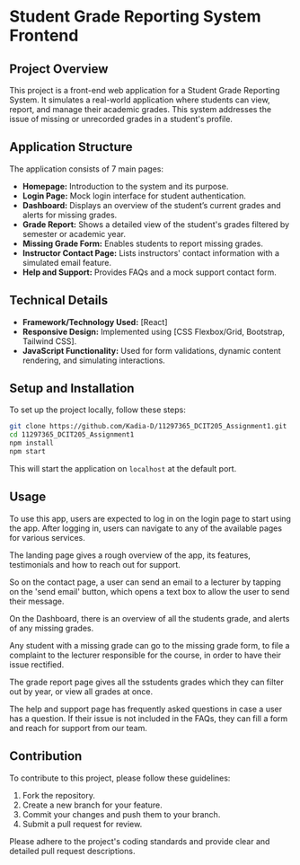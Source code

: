 # Student Grade Reporting System Frontend

## Project Overview

This project is a front-end web application for a Student Grade Reporting System. It simulates a real-world application where students can view, report, and manage their academic grades. This system addresses the issue of missing or unrecorded grades in a student's profile.

## Application Structure

The application consists of 7 main pages:

- **Homepage:** Introduction to the system and its purpose.
- **Login Page:** Mock login interface for student authentication.
- **Dashboard:** Displays an overview of the student’s current grades and alerts for missing grades.
- **Grade Report:** Shows a detailed view of the student's grades filtered by semester or academic year.
- **Missing Grade Form:** Enables students to report missing grades.
- **Instructor Contact Page:** Lists instructors' contact information with a simulated email feature.
- **Help and Support:** Provides FAQs and a mock support contact form.

## Technical Details

- **Framework/Technology Used:** [React]
- **Responsive Design:** Implemented using [CSS Flexbox/Grid, Bootstrap, Tailwind CSS].
- **JavaScript Functionality:** Used for form validations, dynamic content rendering, and simulating interactions.

## Setup and Installation

To set up the project locally, follow these steps:

```bash
git clone https://github.com/Kadia-D/11297365_DCIT205_Assignment1.git
cd 11297365_DCIT205_Assignment1
npm install
npm start
```

This will start the application on `localhost` at the default port.

## Usage

To use this app, users are expected to log in on the login page to start using the app.
After logging in, users can navigate to any of the available pages for various services.

The landing page gives a rough overview of the app, its features, testimonials and how to reach out for support.

So on the contact page, a user can send an email to a lecturer by tapping on the 'send email' button, which opens a text box to allow the user to send their message.

On the Dashboard, there is an overview of all the students grade, and alerts of any missing grades.

Any student with a missing grade can go to the missing grade form, to file a complaint to the lecturer responsible for the course, in order to have their issue rectified.

The grade report page gives all the sstudents grades which they can filter out by year, or view all grades at once.

The help and support page has frequently asked questions in case a user has a question. If their issue is not included in the FAQs, they can fill a form and reach for support from our team.


## Contribution

To contribute to this project, please follow these guidelines:

1. Fork the repository.
2. Create a new branch for your feature.
3. Commit your changes and push them to your branch.
4. Submit a pull request for review.

Please adhere to the project's coding standards and provide clear and detailed pull request descriptions.
